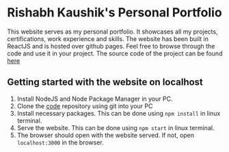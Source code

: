 # Rishabh Kaushik's Personal Portfolio
This website serves as my personal portfolio. It showcases all my projects, certifications, work experience and skills.
The website has been built in ReactJS and is hosted over github pages. Feel free to browse through the code and use it in your project.
The source code of the project can be found [here](https://github.com/rishabhrkaushik/rishabhrkaushik.github.io_code)

## Getting started with the website on localhost
1. Install NodeJS and Node Package Manager in your PC.
2. Clone the [code](https://github.com/rishabhrkaushik/rishabhrkaushik.github.io_code) repository using git into your PC
3. Install necessary packages. This can be done using `npm install` in linux terminal.
4. Serve the website. This can be done using ```npm start``` in linux terminal.
5. The browser should open with the website served. If not, open `localhost:3000` in the browser.
